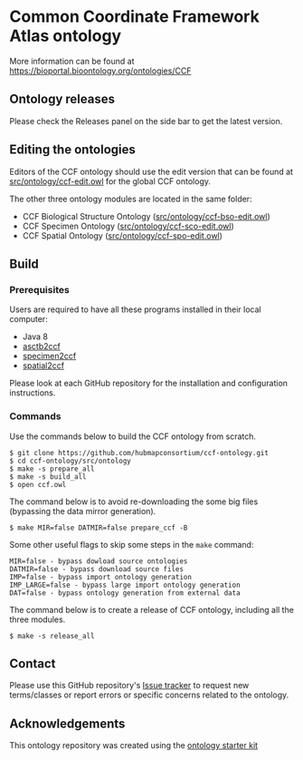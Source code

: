 # Common Coordinate Framework Atlas ontology

More information can be found at https://bioportal.bioontology.org/ontologies/CCF

## Ontology releases

Please check the Releases panel on the side bar to get the latest version.

## Editing the ontologies

Editors of the CCF ontology should use the edit version that can be found at [src/ontology/ccf-edit.owl](src/ontology/ccf-edit.owl) for the global CCF ontology.

The other three ontology modules are located in the same folder:
* CCF Biological Structure Ontology ([src/ontology/ccf-bso-edit.owl](src/ontology/ccf-bso-edit.owl))
* CCF Specimen Ontology ([src/ontology/ccf-sco-edit.owl](src/ontology/ccf-sco-edit.owl))
* CCF Spatial Ontology ([src/ontology/ccf-spo-edit.owl](src/ontology/ccf-spo-edit.owl))

## Build

### Prerequisites

Users are required to have all these programs installed in their local computer:

- Java 8
- [asctb2ccf](https://github.com/hubmapconsortium/asctb2ccf)
- [specimen2ccf](https://github.com/hubmapconsortium/specimen2ccf)
- [spatial2ccf](https://github.com/hubmapconsortium/spatial2ccf)

Please look at each GitHub repository for the installation and configuration instructions.

### Commands

Use the commands below to build the CCF ontology from scratch.

```
$ git clone https://github.com/hubmapconsortium/ccf-ontology.git
$ cd ccf-ontology/src/ontology
$ make -s prepare_all
$ make -s build_all
$ open ccf.owl
```

The command below is to avoid re-downloading the some big files (bypassing the data mirror generation).
```
$ make MIR=false DATMIR=false prepare_ccf -B
```

Some other useful flags to skip some steps in the `make` command:
```
MIR=false - bypass dowload source ontologies
DATMIR=false - bypass download source files
IMP=false - bypass import ontology generation
IMP_LARGE=false - bypass large import ontology generation
DAT=false - bypass ontology generation from external data
```

The command below is to create a release of CCF ontology, including all the three modules.
```
$ make -s release_all
```

## Contact

Please use this GitHub repository's [Issue tracker](https://github.com/hubmapconsortium/ccf-ontology/issues) to request new terms/classes or report errors or specific concerns related to the ontology.

## Acknowledgements

This ontology repository was created using the [ontology starter kit](https://github.com/INCATools/ontology-starter-kit)